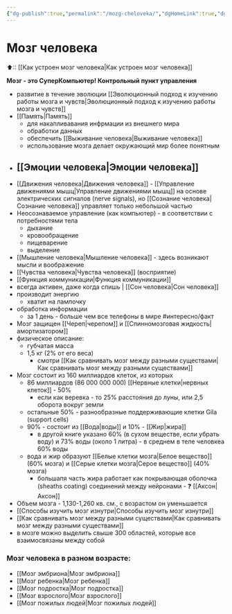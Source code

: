 ```yaml
---
{"dg-publish":true,"permalink":"/mozg-cheloveka/","dgHomeLink":true,"dgPassFrontmatter":false}
---
```



# Мозг человека
⬆:: [[Как устроен мозг человека|Как устроен мозг человека]]

**Мозг - это СуперКомпьютер! Контрольный пункт управления**

- развитие в течение эволюции [[Эволюционный подход к изучению работы мозга и чувств|Эволюционный подход к изучению работы мозга и чувств]]
-  [[Память|Память]]
	-  для накапливавания инфрмации из внешнего мира
	- обработки данных
	- обеспечить [[Выживание человека|Выживание человека]]
	- использование мозга делает окружающий мир более понятным
- [[Эмоции человека|Эмоции человека]] 
	- 
- [[Движения человека|Движения человека]] - [[Управление движениями мышц|Управление движениями мышц]] на основе электрических сигналов (nerve signals), но [[Сознание человека|Сознание человека]] управляет только небольшой частью
- Неосознаваемое управление (как компьютер) - в соответствии с потребностями тела
	- дыхание
	- кровообращение 
	- пищеварение
	- выделение
- [[Мышление человека|Мышление человека]] - здесь возникают мысли и воображение
- [[Чувства человека|Чувства человека]] (восприятие)
- [[Функция коммуникации|Функция коммуникации]]
- всегда активен, даже когда спишь | [[Сон человека|Сон человека]]
- производит энергию
	- хватит на лампочку
- обработка информации
	- за 1 день - больше чем все телефоны в мире #интересно/факт
- Мозг защищен [[Череп|черепом]] и [[Спинномозговая жидкость|амортизатором]]
- физическое описание:
	- губчатая масса
	- 1,5 кг (2% от его веса)
		- смотри [[Как сравнивать мозг между разными существами|Как сравнивать мозг между разными существами]]
- Мозг состоит из 160 миллиардов клеток, из которых
	- 86 миллиардов (86 000 000 000) [[Нервные клетки|нервных клеток]] - 50%
		- если как веревка - то 25% расстояния до луны, или 2,5 оборота вокруг земли
	- остальные 50% - разнообразные поддерживающие клетки Gila (support cells)
	- 90% - состоит из [[Вода|воды]] и 10% - [[Жир|жира]]
		- в другой книге указано 60% (в сухом веществе, если убрать воду)  и 73% воды (около 1 литра) - в среднем в теле человкеа 60% воды
	- вода и жир образуют [[Белые клетки мозга|Белое вещество]] (60% мозга) и [[Серые клетки мозга|Серое вещество]] (40% мозга)
		- большапя часть жира работает как покрывающая оболочка (sheaths coating) соединений между нейронами  - ❓ [[Аксон|Аксон]]
- Объем мозга - 1,130-1,260 кв. см., с возрастом он уменьшается
- [[Способы изучить мозг изнутри|Способы изучить мозг изнутри]]
- [[Как сравнивать мозг между разными существами|Как сравнивать мозг между разными существами]]
- в мозге можно выделить свыше 300 областей, которые все взаимосвязаны между собой

### Мозг человека в разном возрасте:
- [[Мозг эмбриона|Мозг эмбриона]]
- [[Мозг ребенка|Мозг ребенка]]
- [[Мозг подростка|Мозг подростка]]
- [[Мозг взрослого|Мозг взрослого]]
- [[Мозг пожилых людей|Мозг пожилых людей]]